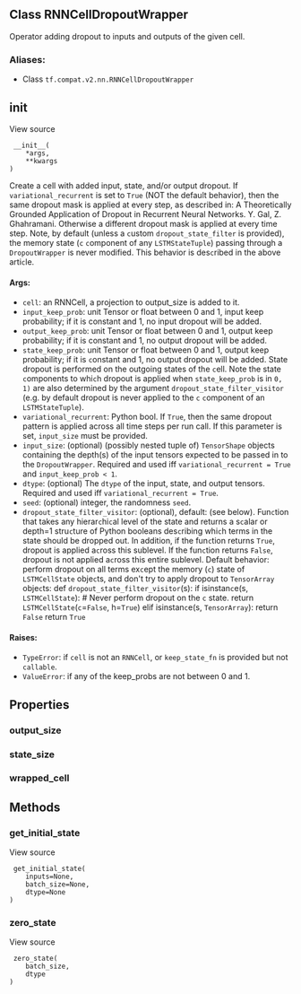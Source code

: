 ## Class RNNCellDropoutWrapper
Operator adding dropout to inputs and outputs of the given cell.
### Aliases:
- Class `tf.compat.v2.nn.RNNCellDropoutWrapper`
## __init__
View source

```
 __init__(
    *args,
    **kwargs
)
```
Create a cell with added input, state, and/or output dropout.
If `variational_recurrent` is set to `True` (NOT the default behavior), then the same dropout mask is applied at every step, as described in: A Theoretically Grounded Application of Dropout in Recurrent Neural Networks. Y. Gal, Z. Ghahramani.
Otherwise a different dropout mask is applied at every time step.
Note, by default (unless a `c`ustom `dropout_state_filter` is provided), the memory state (`c` `c`omponent of any `LSTMStateTuple`) passing through a `DropoutWrapper` is never modified. This behavior is des`c`ribed in the above arti`c`le.
#### Args:
- `cell`: an RNNCell, a projection to output_size is added to it.
- `input_keep_prob`: unit Tensor or float between 0 and 1, input keep probability; if it is constant and 1, no input dropout will be added.
- `output_keep_prob`: unit Tensor or float between 0 and 1, output keep probability; if it is constant and 1, no output dropout will be added.
- `state_keep_prob`: unit Tensor or float between 0 and 1, output keep probability; if it is `c`onstant and 1, no output dropout will be added. State dropout is performed on the outgoing states of the `c`ell. Note the state `c`omponents to whi`c`h dropout is applied when `state_keep_prob` is in `0, 1)` are also determined by the argument `dropout_state_filter_visitor` (e.g. by default dropout is never applied to the `c` `c`omponent of an `LSTMStateTuple`).
- `variational_recurrent`: Python bool. If `True`, then the same dropout pattern is applied across all time steps per run call. If this parameter is set, `input_size` must be provided.
- `input_size`: (optional) (possibly nested tuple of) `TensorShape` objects containing the depth(s) of the input tensors expected to be passed in to the `DropoutWrapper`. Required and used iff `variational_recurrent = True` and `input_keep_prob < 1`.
- `dtype`: (optional) The `dtype` of the input, state, and output tensors. Required and used iff `variational_recurrent = True`.
- `seed`: (optional) integer, the randomness `seed`.
- `dropout_state_filter_visitor`: (optional), default: (see below). Fun`c`tion that takes any hierar`c`hi`c`al level of the state and returns a s`c`alar or depth=1 stru`c`ture of Python booleans des`c`ribing whi`c`h terms in the state should be dropped out. In addition, if the fun`c`tion returns `True`, dropout is applied a`c`ross this sublevel. If the fun`c`tion returns `False`, dropout is not applied a`c`ross this entire sublevel. Default behavior: perform dropout on all terms ex`c`ept the memory (`c`) state of `LSTMCellState` obje`c`ts, and don't try to apply dropout to `TensorArray` obje`c`ts: def `dropout_state_filter_visitor`(s): if isinstan`c`e(s, `LSTMCellState`): # Never perform dropout on the `c` state. return `LSTMCellState`(`c`=`False`, h=`True`) elif isinstan`c`e(s, `TensorArray`): return `False` return `True`
#### Raises:
- `TypeError`: if `cell` is not an `RNNCell`, or `keep_state_fn` is provided but not `callable`.
- `ValueError`: if any of the keep_probs are not between 0 and 1.
## Properties
### output_size
### state_size
### wrapped_cell
## Methods
### get_initial_state
View source

```
 get_initial_state(
    inputs=None,
    batch_size=None,
    dtype=None
)
```
### zero_state
View source

```
 zero_state(
    batch_size,
    dtype
)
```
